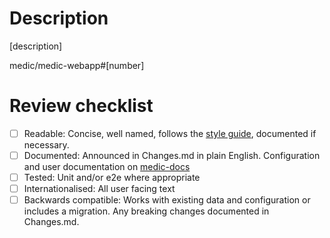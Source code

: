 # Description

[description]

medic/medic-webapp#[number]

# Review checklist

- [ ] Readable: Concise, well named, follows the [style guide](https://github.com/medic/medic-docs/blob/master/development/style-guide.md), documented if necessary.
- [ ] Documented: Announced in Changes.md in plain English. Configuration and user documentation on [medic-docs](https://github.com/medic/medic-docs/)
- [ ] Tested: Unit and/or e2e where appropriate
- [ ] Internationalised: All user facing text
- [ ] Backwards compatible: Works with existing data and configuration or includes a migration. Any breaking changes documented in Changes.md.